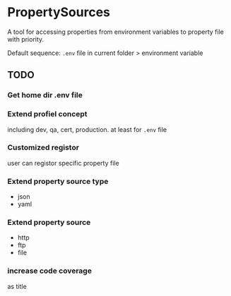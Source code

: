 # PropertySources

A tool for accessing properties from environment variables to property file with priority.

Default sequence: `.env` file in current folder > environment variable

## TODO

### Get home dir .env file

### Extend profiel concept

including dev, qa, cert, production. at least for `.env` file

### Customized registor

user can registor specific property file

### Extend property source type

- json
- yaml

### Extend property source

- http
- ftp
- file

### increase code coverage

as title
